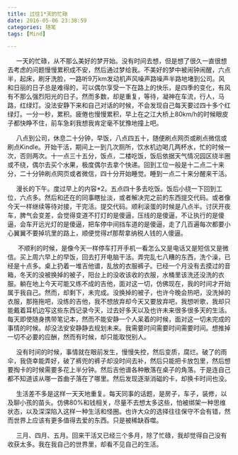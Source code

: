 ```yaml
---
title: 过往1*天的忙碌
date: 2016-05-06 23:38:59
categories: 随笔
tags: [Mind]

---
```

     一天的忙碌，从不那么美好的梦开始。没有时间去想，但是想了很久一直很想去考虑的问题慢慢累积成不安，然后通过梦给我。不美好的梦中被闹钟闹醒，六点半，起床，刷牙洗脸，一路听9万km发动机声风噪声路噪声半路地堵到公司。风和日丽的日子总是难得的，可以偶尔享受一下在路上的快乐，是四季的变化，有风有不那么强烈阳光的日子。然而多数，却是重复，等待，凝神在车流，行人，马路，红绿灯。没法安静下来和自己对话的时候，不会发现自己每天要过四十多个红绿灯。一分一秒，累积。疲倦也慢慢累积，早上在之江大桥上80km/h的时候眼皮子都快睁不住，前车急刹我想我肯定毫不犹豫地撞上吧。

     八点到公司，休息二十分钟，早饭，八点四五十，随便刷点网页或刷点微信或刷点Kindle。开始干活，期间上一到几次厕所，饮水机边喝几两杯水，忙的时候一次，否则两次。十一点三十五分，饭点，二楼吃饭，饭后依据天气情况园区绕半圈或不绕，偶尔去买个水果，极度偶尔去拿个快递。回到工位一般是十二点二十来分，二十分钟刷点网页或者微信，四十分开始睡觉。睡到一点二十来分醒来干活。

     漫长的下午。度过早上的内容*2。五点四十多去吃饭。饭后小绕一下回到工位，六点多。然后和还在的同事瞎扯淡，或者解决完之前的东西提交代码。或者像今天一样继续等待对接，干完活。提交代码。顺利滚蛋的时候是八点半。讨厌开夜车，脾气会变差，会觉得变道不打灯的是傻逼，压线的是傻逼，不让执行的是傻逼，会车开远光灯的是傻逼，把车停中间挡车道的是傻逼，走了几百遍每次都要小心翼翼不要掉坑里的路上，顺便觉得zf那帮拿纳税人钱的人傻逼。

      不顺利的时候，是像今天一样停车打开手机一看怎么又是电话又是短信又是微信。买上周六早上的早饭，回去打开电脑干活。弄完乱七八糟的东西，洗个澡，已经是十点多。桌上扔着一堆吉他谱，乱放的衣服裤子。已经一个月没有去摸过的音箱，冬天的没被换掉的被子，阳台上的没收该收的衣服，水桶里该洗还没洗的衣服。躺在地上今天可能又练不成的吉他，面对这一切，仿佛现在，我的时间才开始属于我自己。然而，却剩下，未完成。没换掉的被子，也许今晚会热吧，没洗掉的衣服，那拖拖吧，没练的吉他，我不想放弃却今天又要放弃吧，我想听歌，我却只能戴着耳机边写这些东西记录今天，过去好多天以及也许未来很多很多天的生活。每天即使随身携带笔记本，然而不能安静一个人呆着的时候，面对这一切未完成的事情的时候。却没法安安静静去规划未来。我需要时间需要时间需要时间。想推掉一切不必要的应酬，然而有时候，却只能取悦别人。

     没有时间的时候，事情就在眼前发生，慢慢失控，然后变质，腐烂。破了的雨伞，我侥幸能弄好，破了裤兜的裤子却没时间去补，然后只能把卡放包里，然后想要掏卡的时候需要多花上半分钟。然后吉他谱各种散落在桌子的角落。于是连自己都不知道该从哪一首曲子落在了哪里。然后发现逐渐消磁的卡，却换卡时间也没。

     生活差不多是这样一天天地重复。每天同事的话题，是房子，车子，装修，以及聊小孩的苗头。仿佛80%和钱相关，尽量不去想太多这些，怕被绑架一种思维状态，以及深深陷入这样一种生活和怪圈。也许大众的选择往往保守不会有错，然而世界上应该有更多值得去爱的东西。只是被稀缺吞噬。

     三月、四月、五月。回来干活又已经三个多月，除了忙碌，我却觉得自己没有收获太多。我在我自己的世界里，却看不见自己的生活。
